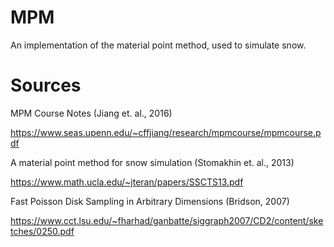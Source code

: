 # MPM
An implementation of the material point method, used to simulate snow.

# Sources
MPM Course Notes (Jiang et. al., 2016)

https://www.seas.upenn.edu/~cffjiang/research/mpmcourse/mpmcourse.pdf

A material point method for snow simulation (Stomakhin et. al., 2013)

https://www.math.ucla.edu/~jteran/papers/SSCTS13.pdf

Fast Poisson Disk Sampling in Arbitrary Dimensions (Bridson, 2007)

https://www.cct.lsu.edu/~fharhad/ganbatte/siggraph2007/CD2/content/sketches/0250.pdf
